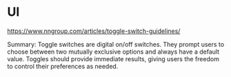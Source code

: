 # UI

https://www.nngroup.com/articles/toggle-switch-guidelines/

Summary: Toggle switches are digital on/off switches. They prompt users to choose between two mutually exclusive options and always have a default value. Toggles should provide immediate results, giving users the freedom to control their preferences as needed.

